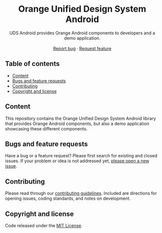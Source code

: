<h1 align="center">Orange Unified Design System Android</h1>

<p align="center">
  UDS Android provides Orange Android components to developers and a demo application.
  <br>
  <br>
  <a href="https://github.com/uds-sandbox/uds-android/issues/new?assignees=paulinea&labels=%F0%9F%90%9E+bug%2C%F0%9F%94%8D+triage&template=bug_report.yml&title=[Bug]%3A+Bug+Summary">Report bug</a>
  ·
  <a href="https://github.com/uds-sandbox/uds-android/issues/new?assignees=paulinea&labels=feature%2C%F0%9F%94%8D%20triage&template=feature_request.yml&title=[feature]%3A+">Request feature</a>
</p>

## Table of contents

- [Content](#content)
- [Bugs and feature requests](#bugs-and-feature-requests)
- [Contributing](#contributing)
- [Copyright and license](#copyright-and-license)

## Content

This repository contains the Orange Unified Design System Android library that provides Orange Android components, but also a demo application showcasing these different components.

## Bugs and feature requests

Have a bug or a feature request? Please first search for existing and closed issues. If your problem or idea is not addressed yet, [please open a new issue](https://github.com/uds-sandbox/uds-android/issues/new/choose).

## Contributing

Please read through our [contributing guidelines](https://github.com/uds-sandbox/uds-android/blob/main/CONTRIBUTING.md). Included are directions for opening issues, coding standards, and notes on development.

## Copyright and license

Code released under the [MIT License](https://github.com/uds-sandbox/uds-android/blob/main/LICENSE).
